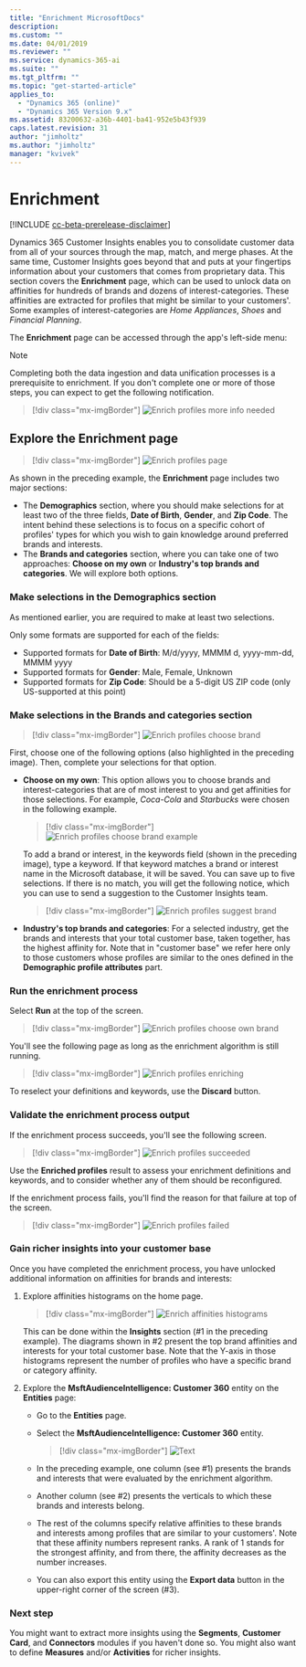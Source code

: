 ```yaml
---
title: "Enrichment MicrosoftDocs"
description: 
ms.custom: ""
ms.date: 04/01/2019
ms.reviewer: ""
ms.service: dynamics-365-ai
ms.suite: ""
ms.tgt_pltfrm: ""
ms.topic: "get-started-article"
applies_to: 
  - "Dynamics 365 (online)"
  - "Dynamics 365 Version 9.x"
ms.assetid: 83200632-a36b-4401-ba41-952e5b43f939
caps.latest.revision: 31
author: "jimholtz"
ms.author: "jimholtz"
manager: "kvivek"
---
```

# Enrichment

[!INCLUDE [cc-beta-prerelease-disclaimer](../includes/cc-beta-prerelease-disclaimer.md)]

Dynamics 365 Customer Insights enables you to consolidate customer data from all of your sources through the map, match, and merge phases. At the same time, Customer Insights goes beyond that and puts at your fingertips information about your customers that comes from proprietary data. This section covers the **Enrichment** page, which can be used to unlock data on affinities for hundreds of brands and dozens of interest-categories. These affinities are extracted for profiles that might be similar to your customers'. Some examples of interest-categories are *Home Appliances*, *Shoes* and *Financial Planning*.

The **Enrichment** page can be accessed through the app's left-side menu:

>[!NOTE]
>Completing both the data ingestion and data unification processes is a prerequisite to enrichment. If you don't complete one or more of those steps, you can expect to get the following notification.

  > [!div class="mx-imgBorder"] 
  > ![](media/configure-data-enrich-profile.png "Enrich profiles more info needed")

## Explore the Enrichment page

> [!div class="mx-imgBorder"] 
> ![](media/configure-data-enrich-profile-page.png "Enrich profiles page")

As shown in the preceding example, the **Enrichment** page includes two major sections:

- The **Demographics** section, where you should make selections for at least two of the three fields, **Date of Birth**, **Gender**, and **Zip Code**. The intent behind these selections is to focus on a specific cohort of profiles' types for which you wish to gain knowledge around preferred brands and interests. 
- The **Brands and categories** section, where you can take one of two approaches: **Choose on my own** or **Industry's top brands and categories**. We will explore both options.

### Make selections in the Demographics section

As mentioned earlier, you are required to make at least two selections. 

Only some formats are supported for each of the fields:

- Supported formats for **Date of Birth**: M/d/yyyy, MMMM d, yyyy-mm-dd, MMMM yyyy
- Supported formats for **Gender**: Male, Female, Unknown
- Supported formats for **Zip Code**: Should be a 5-digit US ZIP code (only US-supported at this point)

### Make selections in the Brands and categories section

> [!div class="mx-imgBorder"] 
> ![](media/configure-data-enrich-profile-brands.png "Enrich profiles choose brand")

First, choose one of the following options (also highlighted in the preceding image). Then, complete your selections for that option.

- **Choose on my own**: This option allows you to choose brands and interest-categories that are of most interest to you and get affinities for those selections. For example, *Coca-Cola* and *Starbucks* were chosen in the following example.
  
    > [!div class="mx-imgBorder"] 
    > ![](media/configure-data-enrich-profile-brands-example.png "Enrich profiles choose brand example")

    To add a brand or interest, in the keywords field (shown in the preceding image), type a keyword. If that keyword matches a brand or interest name in the Microsoft database, it will be saved. You can save up to five selections. If there is no match, you will get the following notice, which you can use to send a suggestion to the Customer Insights team.

    > [!div class="mx-imgBorder"] 
    > ![](media/configure-data-enrich-profile-suggest-brand.png "Enrich profiles suggest brand")

- **Industry's top brands and categories**: For a selected industry, get the brands and interests that your total customer base, taken together, has the highest affinity for. Note that in "customer base" we refer here only to those customers whose profiles are similar to the ones defined in the **Demographic profile attributes** part.
  
### Run the enrichment process

Select **Run** at the top of the screen.

> [!div class="mx-imgBorder"] 
> ![](media/configure-data-enrich-profile-choose-own.png "Enrich profiles choose own brand")

You'll see the following page as long as the enrichment algorithm is still running.

> [!div class="mx-imgBorder"] 
> ![](media/configure-data-enrich-profile-enriching.png "Enrich profiles enriching")

To reselect your definitions and keywords, use the **Discard** button.

### Validate the enrichment process output

If the enrichment process succeeds, you'll see the following screen.

> [!div class="mx-imgBorder"] 
> ![](media/configure-data-enrich-profile-succeeded.png "Enrich profiles succeeded")

Use the **Enriched profiles** result to assess your enrichment definitions and keywords, and to consider whether any of them should be reconfigured.

If the enrichment process fails, you'll find the reason for that failure at top of the screen.

> [!div class="mx-imgBorder"] 
> ![](media/configure-data-enrich-profile-failed.png "Enrich profiles failed")

### Gain richer insights into your customer base

Once you have completed the enrichment process, you have unlocked additional information on affinities for brands and interests:

1. Explore affinities histograms on the home page.

   > [!div class="mx-imgBorder"] 
   > ![](media/enrichment-affinities-histogram.png "Enrich affinities histograms")

    This can be done within the **Insights** section (#1 in the preceding example). The diagrams shown in #2 present the top brand affinities and interests for your total customer base. Note that the Y-axis in those histograms represent the number of profiles who have a specific brand or category affinity.

2. Explore the **MsftAudienceIntelligence: Customer 360** entity on the **Entities** page:

   - Go to the **Entities** page.
   - Select the **MsftAudienceIntelligence: Customer 360** entity.

      > [!div class="mx-imgBorder"] 
      > ![](media/configure-data-entities-info.png "Text")

   - In the preceding example, one column (see #1) presents the brands and interests that were evaluated by the enrichment algorithm.
   - Another column (see #2) presents the verticals to which these brands and interests belong.
   - The rest of the columns specify relative affinities to these brands and interests among profiles that are similar to your customers'. Note that these affinity numbers represent ranks. A rank of 1 stands for the strongest affinity, and from there, the affinity decreases as the number increases.  
   - You can also export this entity using the **Export data** button in the upper-right corner of the screen (#3).

### Next step
You might want to extract more insights using the **Segments**, **Customer Card**, and **Connectors** modules if you haven't done so. You might also want to define **Measures** and/or **Activities** for richer insights. 
